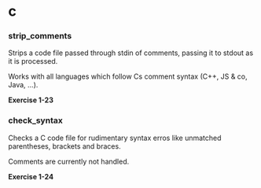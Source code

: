 # c

### strip_comments

Strips a code file passed through stdin of comments, passing it to stdout as it is processed.

Works with all languages which follow Cs comment syntax (C++, JS & co, Java, ...).

**Exercise 1-23**

### check_syntax

Checks a C code file for rudimentary syntax erros like unmatched parentheses, brackets and braces.

Comments are currently not handled.

**Exercise 1-24**